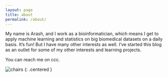 ```yaml
---
layout: page
title: about
permalink: /about/
---
```


My name is Arash, and I work as a bioinformatician, which means I get to apply machine learning and statistics on big biomedical datasets on a daily basis. It’s fun! But I have many other interests as well. I’ve started this blog as an outlet for some of my other interests and learning projects.

You can reach me on ccc.

![chairs](/images/about/chairs.jpg)
{: .centered }
